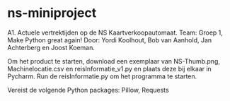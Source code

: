# ns-miniproject
A1. Actuele vertrektijden op de NS Kaartverkoopautomaat.
Team: Groep 1, Make Python great again!
Door: Yordi Koolhout, Bob van Aanhold, Jan Achterberg en Joost Koeman.

Om het product te starten, download een exemplaar van NS-Thumb.png, Machinelocatie.csv en reisInformatie_v1.py en plaats deze bij elkaar in Pycharm. Run de reisInformatie.py om het programma te starten.

Vereist de volgende Python packages: Pillow, Requests
